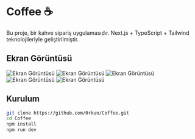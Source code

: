 # Coffee ☕️

Bu proje, bir kahve sipariş uygulamasıdır. Next.js + TypeScript + Tailwind teknolojileriyle geliştirilmiştir.

## Ekran Görüntüsü

![Ekran Görüntüsü](screenshots1.png)
![Ekran Görüntüsü](screenshots2.png)
![Ekran Görüntüsü](screenshots3.png)
![Ekran Görüntüsü](screenshots4.png)
![Ekran Görüntüsü](screenshots5.png)

## Kurulum

```bash
git clone https://github.com/0rkun/Coffee.git
cd Coffee
npm install
npm run dev
```
